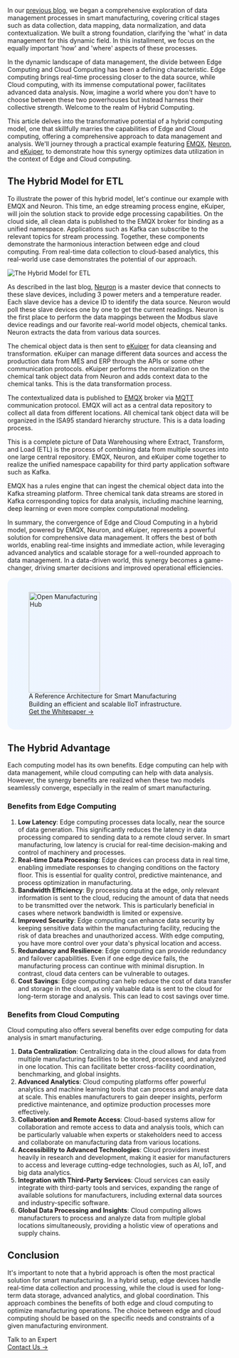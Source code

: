In our [previous blog](https://www.emqx.com/en/blog/practical-data-management-for-smart-manufacturing), we began a comprehensive exploration of data management processes in smart manufacturing, covering critical stages such as data collection, data mapping, data normalization, and data contextualization. We built a strong foundation, clarifying the 'what' in data management for this dynamic field. In this installment, we focus on the equally important 'how' and 'where' aspects of these processes.

In the dynamic landscape of data management, the divide between Edge Computing and Cloud Computing has been a defining characteristic. Edge computing brings real-time processing closer to the data source, while Cloud computing, with its immense computational power, facilitates advanced data analysis. Now, imagine a world where you don't have to choose between these two powerhouses but instead harness their collective strength. Welcome to the realm of Hybrid Computing.

This article delves into the transformative potential of a hybrid computing model, one that skillfully marries the capabilities of Edge and Cloud computing, offering a comprehensive approach to data management and analysis. We'll journey through a practical example featuring [EMQX](https://www.emqx.com/en/products/emqx), [Neuron](https://www.emqx.com/en/products/neuron), and [eKuiper](https://ekuiper.org/), to demonstrate how this synergy optimizes data utilization in the context of Edge and Cloud computing.

## The Hybrid Model for ETL

To illustrate the power of this hybrid model, let's continue our example with EMQX and Neuron. This time, an edge streaming process engine, eKuiper, will join the solution stack to provide edge processing capabilities. On the cloud side, all clean data is published to the EMQX broker for binding as a unified namespace. Applications such as Kafka can subscribe to the relevant topics for stream processing. Together, these components demonstrate the harmonious interaction between edge and cloud computing. From real-time data collection to cloud-based analytics, this real-world use case demonstrates the potential of our approach.

![The Hybrid Model for ETL](https://assets.emqx.com/images/1ef593d2826de97868e707086d0053a6.png)

As described in the last blog, [Neuron](https://www.emqx.com/en/products/neuron) is a master device that connects to these slave devices, including 3 power meters and a temperature reader. Each slave device has a device ID to identify the data source. Neuron would poll these slave devices one by one to get the current readings. Neuron is the first place to perform the data mappings between the Modbus slave device readings and our favorite real-world model objects, chemical tanks. Neuron extracts the data from various data sources.

The chemical object data is then sent to [eKuiper](https://ekuiper.org/) for data cleansing and transformation. eKuiper can manage different data sources and access the production data from MES and ERP through the APIs or some other communication protocols. eKuiper performs the normalization on the chemical tank object data from Neuron and adds context data to the chemical tanks. This is the data transformation process.

The contextualized data is published to [EMQX](https://www.emqx.com/en/products/emqx) broker via [MQTT](https://www.emqx.com/en/blog/the-easiest-guide-to-getting-started-with-mqtt) communication protocol. EMQX will act as a central data repository to collect all data from different locations. All chemical tank object data will be organized in the ISA95 standard hierarchy structure. This is a data loading process. 

This is a complete picture of Data Warehousing where Extract, Transform, and Load (ETL) is the process of combining data from multiple sources into one large central repository. EMQX, Neuron, and eKuiper come together to realize the unified namespace capability for third party application software such as Kafka.

EMQX has a rules engine that can ingest the chemical object data into the Kafka streaming platform. Three chemical tank data streams are stored in Kafka corresponding topics for data analysis, including machine learning, deep learning or even more complex computational modeling.

In summary, the convergence of Edge and Cloud Computing in a hybrid model, powered by EMQX, Neuron, and eKuiper, represents a powerful solution for comprehensive data management. It offers the best of both worlds, enabling real-time insights and immediate action, while leveraging advanced analytics and scalable storage for a well-rounded approach to data management. In a data-driven world, this synergy becomes a game-changer, driving smarter decisions and improved operational efficiencies.

<section
  class="is-hidden-touch my-32 is-flex is-align-items-center"
  style="border-radius: 16px; background: linear-gradient(102deg, #edf6ff 1.81%, #eff2ff 97.99%); padding: 32px 48px;"
>
  <div class="mr-40" style="flex-shrink: 0;">
    <img loading="lazy" src="https://assets.emqx.com/images/0b88fa3cf1c98545e501e3b8073fdccc.png" alt="Open Manufacturing Hub" width="160" height="226">
  </div>
  <div>
    <div class="mb-4 is-size-3 is-text-black has-text-weight-semibold" style="
    line-height: 1.2;
">
      A Reference Architecture for Smart Manufacturing
    </div>
    <div class="mb-32">
      Building an efficient and scalable IIoT infrastructure.
    </div>
    <a href="https://www.emqx.com/en/resources/open-manufacturing-hub-a-reference-architecture-for-industrial-iot?utm_campaign=embedded-open-manufacturing-hub&from=blog-leveraging-the-hybrid-computing-for-data-management-and-analysis" class="button is-gradient">Get the Whitepaper →</a>
  </div>
</section>

## The Hybrid Advantage

Each computing model has its own benefits. Edge computing can help with data management, while cloud computing can help with data analysis. However, the synergy benefits are realized when these two models seamlessly converge, especially in the realm of smart manufacturing.

### Benefits from Edge Computing

1. **Low Latency**: Edge computing processes data locally, near the source of data generation. This significantly reduces the latency in data processing compared to sending data to a remote cloud server. In smart manufacturing, low latency is crucial for real-time decision-making and control of machinery and processes.
2. **Real-time Data Processing**: Edge devices can process data in real time, enabling immediate responses to changing conditions on the factory floor. This is essential for quality control, predictive maintenance, and process optimization in manufacturing.
3. **Bandwidth Efficiency**: By processing data at the edge, only relevant information is sent to the cloud, reducing the amount of data that needs to be transmitted over the network. This is particularly beneficial in cases where network bandwidth is limited or expensive.
4. **Improved Security**: Edge computing can enhance data security by keeping sensitive data within the manufacturing facility, reducing the risk of data breaches and unauthorized access. With edge computing, you have more control over your data's physical location and access.
5. **Redundancy and Resilience**: Edge computing can provide redundancy and failover capabilities. Even if one edge device fails, the manufacturing process can continue with minimal disruption. In contrast, cloud data centers can be vulnerable to outages.
6. **Cost Savings**: Edge computing can help reduce the cost of data transfer and storage in the cloud, as only valuable data is sent to the cloud for long-term storage and analysis. This can lead to cost savings over time.

### Benefits from Cloud Computing

Cloud computing also offers several benefits over edge computing for data analysis in smart manufacturing.

1. **Data Centralization**: Centralizing data in the cloud allows for data from multiple manufacturing facilities to be stored, processed, and analyzed in one location. This can facilitate better cross-facility coordination, benchmarking, and global insights.
2. **Advanced Analytics**: Cloud computing platforms offer powerful analytics and machine learning tools that can process and analyze data at scale. This enables manufacturers to gain deeper insights, perform predictive maintenance, and optimize production processes more effectively.
3. **Collaboration and Remote Access**: Cloud-based systems allow for collaboration and remote access to data and analysis tools, which can be particularly valuable when experts or stakeholders need to access and collaborate on manufacturing data from various locations.
4. **Accessibility to Advanced Technologies**: Cloud providers invest heavily in research and development, making it easier for manufacturers to access and leverage cutting-edge technologies, such as AI, IoT, and big data analytics.
5. **Integration with Third-Party Services**: Cloud services can easily integrate with third-party tools and services, expanding the range of available solutions for manufacturers, including external data sources and industry-specific software.
6. **Global Data Processing and Insights**: Cloud computing allows manufacturers to process and analyze data from multiple global locations simultaneously, providing a holistic view of operations and supply chains.

## Conclusion

It's important to note that a hybrid approach is often the most practical solution for smart manufacturing. In a hybrid setup, edge devices handle real-time data collection and processing, while the cloud is used for long-term data storage, advanced analytics, and global coordination. This approach combines the benefits of both edge and cloud computing to optimize manufacturing operations. The choice between edge and cloud computing should be based on the specific needs and constraints of a given manufacturing environment.



<section class="promotion">
    <div>
        Talk to an Expert
    </div>
    <a href="https://www.emqx.com/en/contact?product=solutions" class="button is-gradient px-5">Contact Us →</a>
</section>
